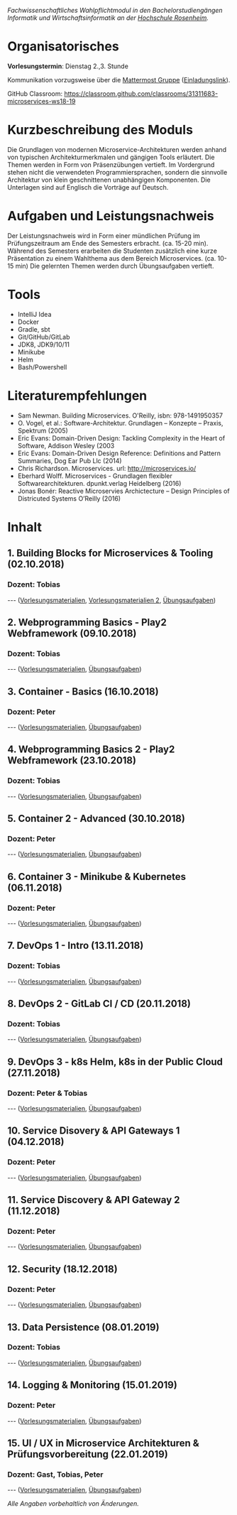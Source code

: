 _Fachwissenschaftliches Wahlpflichtmodul in den Bachelorstudiengängen Informatik und Wirtschaftsinformatik an der [Hochschule Rosenheim](www.fh-rosenheim.de)._

# Organisatorisches

**Vorlesungstermin**: Dienstag 2.,3. Stunde

Kommunikation vorzugsweise über die [Mattermost Gruppe](https://inf-mattermost.fh-rosenheim.de/mis-ws1819/channels/town-square) ([Einladungslink](https://inf-mattermost.fh-rosenheim.de/signup_user_complete/?id=ziqecjhk97dgfnit5y7fq4g9ze)).

GitHub Classroom: https://classroom.github.com/classrooms/31311683-microservices-ws18-19

# Kurzbeschreibung des Moduls
Die Grundlagen von modernen Microservice-Architekturen werden anhand von typischen Architekturmerkmalen und gängigen Tools erläutert.
Die Themen werden in Form von Präsenzübungen vertieft.
Im Vordergrund stehen nicht die verwendeten Programmiersprachen, sondern die sinnvolle Architektur von klein geschnittenen unabhängigen Komponenten.
Die Unterlagen sind auf Englisch die Vorträge auf Deutsch.

# Aufgaben und Leistungsnachweis
Der Leistungsnachweis wird in Form einer mündlichen Prüfung im Prüfungszeitraum am Ende des Semesters erbracht. (ca. 15-20 min).
Während des Semesters erarbeiten die Studenten zusätzlich eine kurze Präsentation zu einem Wahlthema aus dem Bereich Microservices. (ca. 10-15 min)
Die gelernten Themen werden durch Übungsaufgaben vertieft.

# Tools
* IntelliJ Idea
* Docker
* Gradle, sbt
* Git/GitHub/GitLab
* JDK8, JDK9/10/11
* Minikube
* Helm
* Bash/Powershell

# Literaturempfehlungen
* Sam Newman. Building Microservices. O'Reilly, isbn: 978-1491950357
* O. Vogel, et al.: Software-Architektur. Grundlagen – Konzepte – Praxis, Spektrum (2005)
* Eric Evans: Domain-Driven Design: Tackling Complexity in the Heart of Software, Addison Wesley (2003
* Eric Evans: Domain-Driven Design Reference: Definitions and Pattern Summaries, Dog Ear Pub Llc (2014)
* Chris Richardson. Microservices. url: http://microservices.io/
* Eberhard Wolff. Microservices - Grundlagen flexibler Softwarearchitekturen. dpunkt.verlag Heidelberg (2016)
* Jonas Bonér: Reactive Microservies Archictecture – Design Principles of Districuted Systems O’Reilly (2016)

# Inhalt
## 1. Building Blocks for Microservices & Tooling (02.10.2018)
### Dozent: Tobias

--- ([Vorlesungsmaterialien](https://hsro-inf-mis.github.io/assets/01/introduction.pdf), [Vorlesungsmaterialien 2](https://hsro-inf-mis.github.io/assets/01/building-blocks.pdf), [Übungsaufgaben](#))

## 2. Webprogramming Basics - Play2 Webframework (09.10.2018)
### Dozent: Tobias

--- ([Vorlesungsmaterialien](https://hsro-inf-mis.github.io/assets/02/webservices-with-scala-1.pdf), [Übungsaufgaben](https://hsro-inf-mis.github.io/assets/02/Exercises.pdf))

## 3. Container - Basics (16.10.2018)
### Dozent: Peter

--- ([Vorlesungsmaterialien](/assets/04/04-container-basics.pdf), [Übungsaufgaben](https://github.com/hsro-inf-mis/Exercise-2-Container))

## 4. Webprogramming Basics 2 - Play2 Webframework (23.10.2018)
### Dozent: Tobias

--- ([Vorlesungsmaterialien](https://hsro-inf-mis.github.io/assets/02/webservices-with-scala-2.pdf), [Übungsaufgaben](https://github.com/hsro-inf-mis/play2-iot-manager))

## 5. Container 2 - Advanced (30.10.2018)
### Dozent: Peter

--- ([Vorlesungsmaterialien](#), [Übungsaufgaben](#))

## 6. Container 3 - Minikube & Kubernetes (06.11.2018)
### Dozent: Peter

--- ([Vorlesungsmaterialien](#), [Übungsaufgaben](#))

## 7. DevOps 1 - Intro (13.11.2018)
### Dozent: Tobias

--- ([Vorlesungsmaterialien](#), [Übungsaufgaben](#))

## 8. DevOps 2 - GitLab CI / CD (20.11.2018)
### Dozent: Tobias

--- ([Vorlesungsmaterialien](#), [Übungsaufgaben](#))

## 9. DevOps 3 - k8s Helm, k8s in der Public Cloud (27.11.2018)
### Dozent: Peter & Tobias

--- ([Vorlesungsmaterialien](#), [Übungsaufgaben](#))

## 10. Service Disovery & API Gateways 1 (04.12.2018)
### Dozent: Peter

--- ([Vorlesungsmaterialien](#), [Übungsaufgaben](#))

## 11. Service Discovery & API Gateway 2 (11.12.2018)
### Dozent: Peter

--- ([Vorlesungsmaterialien](#), [Übungsaufgaben](#))

## 12. Security (18.12.2018)
### Dozent: Peter

--- ([Vorlesungsmaterialien](#), [Übungsaufgaben](#))

## 13. Data Persistence (08.01.2019)
### Dozent: Tobias

--- ([Vorlesungsmaterialien](#), [Übungsaufgaben](#))

## 14. Logging & Monitoring (15.01.2019)
### Dozent: Peter

--- ([Vorlesungsmaterialien](#), [Übungsaufgaben](#))

## 15. UI / UX in Microservice Architekturen & Prüfungsvorbereitung (22.01.2019)
### Dozent: Gast, Tobias, Peter

--- ([Vorlesungsmaterialien](#), [Übungsaufgaben](#))

*Alle Angaben vorbehaltlich von Änderungen.*
